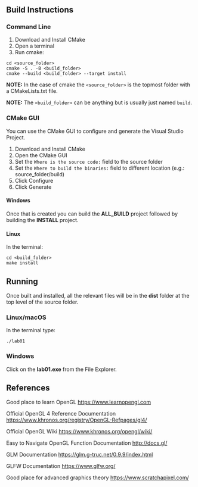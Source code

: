 # 

## Build Instructions

### Command Line

1. Download and Install CMake
2. Open a terminal
3. Run cmake:

```
cd <source_folder>
cmake -S . -B <build_folder>
cmake --build <build_folder> --target install
```

**NOTE:** In the case of cmake the `<source_folder>` is the topmost folder with
a CMakeLists.txt file.

**NOTE:** The `<build_folder>` can be anything but is usually just named `build`.


### CMake GUI

You can use the CMake GUI to configure and generate the Visual Studio Project.

1. Download and Install CMake
2. Open the CMake GUI
3. Set the `Where is the source code:` field to the source folder
4. Set the `Where to build the binaries:` field to different location (e.g.: source_folder/build)
5. Click Configure
6. Click Generate

#### Windows

Once that is created you can build the **ALL_BUILD** project followed by building
the **INSTALL** project.

#### Linux

In the terminal:

```
cd <build_folder>
make install
```


## Running

Once built and installed, all the relevant files will be in the **dist** folder
at the top level of the source folder.

### Linux/macOS

In the terminal type:

```
./lab01
```

### Windows

Click on the **lab01.exe** from the File Explorer.

## References

Good place to learn OpenGL
https://www.learnopengl.com

Official OpenGL 4 Reference Documentation
https://www.khronos.org/registry/OpenGL-Refpages/gl4/

Official OpenGL Wiki
https://www.khronos.org/opengl/wiki/

Easy to Navigate OpenGL Function Documentation
http://docs.gl/

GLM Documentation
https://glm.g-truc.net/0.9.9/index.html

GLFW Documentation
https://www.glfw.org/

Good place for advanced graphics theory
https://www.scratchapixel.com/

